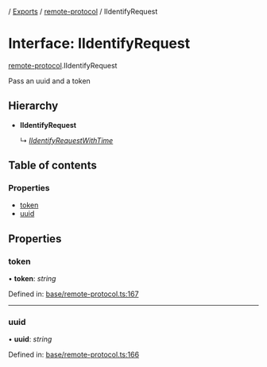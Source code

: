 [](../README.md) / [Exports](../modules.md) / [remote-protocol](../modules/remote_protocol.md) / IIdentifyRequest

# Interface: IIdentifyRequest

[remote-protocol](../modules/remote_protocol.md).IIdentifyRequest

Pass an uuid and a token

## Hierarchy

* **IIdentifyRequest**

  ↳ [*IIdentifyRequestWithTime*](client_internal_testing.iidentifyrequestwithtime.md)

## Table of contents

### Properties

- [token](remote_protocol.iidentifyrequest.md#token)
- [uuid](remote_protocol.iidentifyrequest.md#uuid)

## Properties

### token

• **token**: *string*

Defined in: [base/remote-protocol.ts:167](https://github.com/onzag/itemize/blob/0569bdf2/base/remote-protocol.ts#L167)

___

### uuid

• **uuid**: *string*

Defined in: [base/remote-protocol.ts:166](https://github.com/onzag/itemize/blob/0569bdf2/base/remote-protocol.ts#L166)
